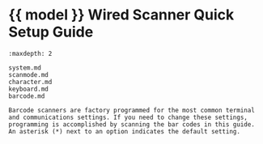 # {{ model }} Wired Scanner Quick Setup Guide
```{toctree}
:maxdepth: 2

system.md
scanmode.md
character.md
keyboard.md
barcode.md

```

```{note}
Barcode scanners are factory programmed for the most common terminal and communications settings. If you need to change these settings, programming is accomplished by scanning the bar codes in this guide. An asterisk (*) next to an option indicates the default setting.
```
